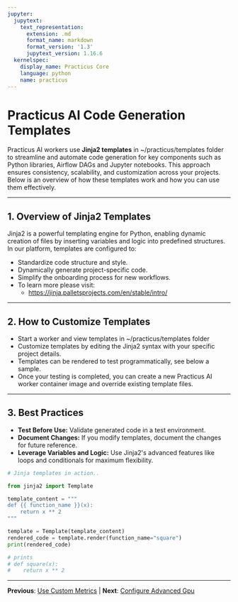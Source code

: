 ```yaml
---
jupyter:
  jupytext:
    text_representation:
      extension: .md
      format_name: markdown
      format_version: '1.3'
      jupytext_version: 1.16.6
  kernelspec:
    display_name: Practicus Core
    language: python
    name: practicus
---
```


# Practicus AI Code Generation Templates

Practicus AI workers use **Jinja2 templates** in ~/practicus/templates folder to streamline and automate code generation for key components such as Python libraries, Airflow DAGs and Jupyter notebooks. This approach ensures consistency, scalability, and customization across your projects. Below is an overview of how these templates work and how you can use them effectively.

---

## 1. **Overview of Jinja2 Templates**
Jinja2 is a powerful templating engine for Python, enabling dynamic creation of files by inserting variables and logic into predefined structures. In our platform, templates are configured to:
- Standardize code structure and style.
- Dynamically generate project-specific code.
- Simplify the onboarding process for new workflows.
- To learn more please visit:
    - https://jinja.palletsprojects.com/en/stable/intro/

---

## 2. **How to Customize Templates**
- Start a worker and view templates in ~/practicus/templates folder
- Customize templates by editing the Jinja2 syntax with your specific project details.
- Templates can be rendered to test programmatically, see below a sample.
- Once your testing is completed, you can create a new Practicus AI worker container image and override existing template files.
---

## 3. **Best Practices**
- **Test Before Use:** Validate generated code in a test environment.
- **Document Changes:** If you modify templates, document the changes for future reference.
- **Leverage Variables and Logic:** Use Jinja2's advanced features like loops and conditionals for maximum flexibility.

```python
# Jinja templates in action..

from jinja2 import Template

template_content = """
def {{ function_name }}(x):
    return x ** 2
"""

template = Template(template_content)
rendered_code = template.render(function_name="square")
print(rendered_code)

# prints
# def square(x):
#    return x ** 2
```


---

**Previous**: [Use Custom Metrics](use-custom-metrics.md) | **Next**: [Configure Advanced Gpu](configure-advanced-gpu.md)
